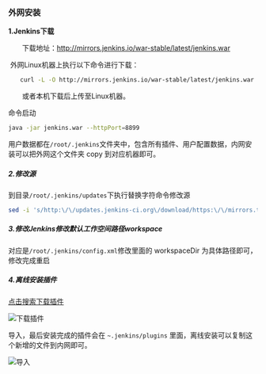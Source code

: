 ### 外网安装

**1.Jenkins下载**

　　下载地址：http://mirrors.jenkins.io/war-stable/latest/jenkins.war

​      外网Linux机器上执行以下命令进行下载：

```sh
　　curl -L -O http://mirrors.jenkins.io/war-stable/latest/jenkins.war
```

　　或者本机下载后上传至Linux机器。

   命令启动

```sh
java -jar jenkins.war --httpPort=8899
```

用户数据都在`/root/.jenkins`文件夹中，包含所有插件、用户配置数据，内网安装可以把外网这个文件夹 copy 到对应机器即可。

##### 2.修改源

到目录`/root/.jenkins/updates`下执行替换字符命令修改源

```sh
sed -i 's/http:\/\/updates.jenkins-ci.org\/download/https:\/\/mirrors.tuna.tsinghua.edu.cn\/jenkins/g' default.json && sed -i 's/http:\/\/www.google.com/https:\/\/www.baidu.com/g' default.json
```

##### 3.修改Jenkins修改默认工作空间路径workspace

对应是`/root/.jenkins/config.xml`修改里面的 workspaceDir 为具体路径即可，修改完成重启 

##### 4.离线安装插件

[点击搜索下载插件](https://plugins.jenkins.io/)

![下载插件](https://i.loli.net/2020/11/11/TVwFN4AQnDjf3YO.png)

导入，最后安装完成的插件会在 `~.jenkins/plugins` 里面，离线安装可以复制这个新增的文件到内网即可。

![导入](https://i.loli.net/2020/11/11/sb6IiUuQlJ2zXMR.png)
